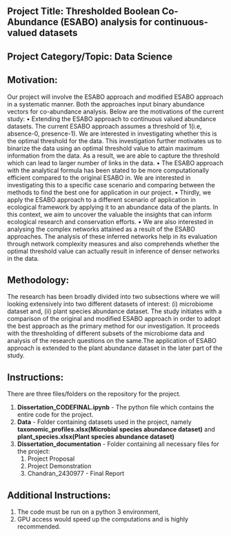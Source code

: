## Project Title: Thresholded Boolean Co-Abundance (ESABO) analysis for continuous-valued datasets
## Project Category/Topic:  Data Science

## Motivation:
Our project will involve the ESABO approach and modified ESABO approach in a systematic manner. Both the approaches input binary abundance vectors for co-abundance analysis. Below are the motivations of the current study:
• Extending the ESABO approach to continuous valued abundance datasets. The current ESABO approach assumes a threshold of 1(i.e, absence-0, presence-1). We are interested in investigating
whether this is the optimal threshold for the data. This investigation further motivates us to binarize the data using an optimal threshold value to attain maximum information from the data. As a result,
we are able to capture the threshold which can lead to larger number of links in the data.
• The ESABO approach with the analytical formula has been stated to be more computationally efficient compared to the original ESABO in. We are interested in investigating this to a
specific case scenario and comparing between the methods to find the best one for application in our project.
• Thirdly, we apply the ESABO approach to a different scenario of application in ecological framework by applying it to an abundance data of the plants. In this context, we aim to uncover the
valuable the insights that can inform ecological research and conservation efforts.
• We are also interested in analysing the complex networks attained as a result of the ESABO approaches. The analysis of these inferred networks help in its evaluation through network
complexity measures and also comprehends whether the optimal threshold value can actually result in inference of denser networks in the data.

## Methodology:
The research has been broadly divided into two subsections where we will looking extensively into two different datasets of interest: 
(i) microbiome dataset and, 
(ii) plant species abundance dataset. 
The study initiates with a comparison of the original and modified ESABO approach in order to adopt the best approach as the primary method for our investigation. It proceeds with the thresholding of different
subsets of the microbiome data and analysis of the research questions on the same.The application of ESABO approach is extended to the plant abundance dataset in the later part of the study.

## Instructions: 
There are three files/folders on the repository for the project.
1) **Dissertation_CODEFINAL.ipynb** - The python file which contains the entire code for the project.
2) **Data** - Folder containing datasets used in the project, namely **taxonomic_profiles.xlsx(Microbial species abundance dataset)** and **plant_species.xlsx(Plant species abundance dataset)**
3) **Dissertation_documentation** - Folder containing all necessary files for the project:
   1) Project Proposal
   2) Project Demonstration
   3) Chandran_2430977 - Final Report

## Additional Instructions: 
1) The code must be run on a python 3 environment,
2) GPU access would speed up the computations and is highly recommended.
